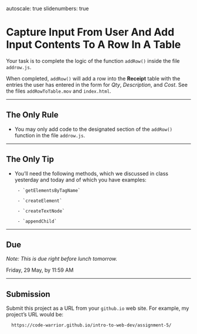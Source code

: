 autoscale: true
slidenumbers: true

# Capture Input From User And Add Input Contents To A Row In A Table

Your task is to complete the logic of the function `addRow()` inside the file `addrow.js`.

When completed, `addRow()` will add a row into the __Receipt__ table with the entries the user has entered in the form for _Qty_, _Description_, and _Cost_. See the files `addRowToTable.mov` and `index.html`.

---

## The Only Rule

- You may only add code to the designated section of the `addRow()` function in the file `addrow.js`.

---

## The Only Tip

- You’ll need the following methods, which we discussed in class yesterday and today and of which you have examples:

       - `getElementsByTagName`

       - `createElement`

       - `createTextNode`

       - `appendChild`

---

## Due

_Note: This is due right before lunch tomorrow._

Friday, 29 May, by 11:59 AM

---

## Submission

Submit this project as a URL from your `github.io` web site. For example, my project’s URL would be:

      https://code-warrior.github.io/intro-to-web-dev/assignment-5/
